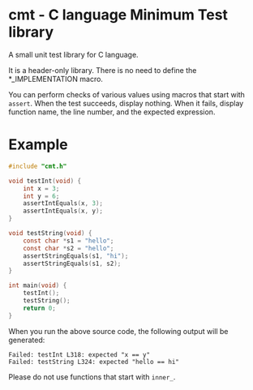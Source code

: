 # cmt - C language Minimum Test library
A small unit test library for C language.

It is a header-only library. There is no need to define the *_IMPLEMENTATION macro.

You can perform checks of various values using macros that start with `assert`. When the test succeeds, display nothing. When it fails, display function name, the line number, and the expected expression.

# Example
```c
#include "cmt.h"

void testInt(void) {
	int x = 3;
	int y = 6;
	assertIntEquals(x, 3);
	assertIntEquals(x, y);
}

void testString(void) {
	const char *s1 = "hello";
	const char *s2 = "hello";
	assertStringEquals(s1, "hi");
	assertStringEquals(s1, s2);
}

int main(void) {
	testInt();
	testString();
	return 0;
}

```

When you run the above source code, the following output will be generated:

```
Failed: testInt L318: expected "x == y"
Failed: testString L324: expected "hello == hi"
```

Please do not use functions that start with `inner_`.
